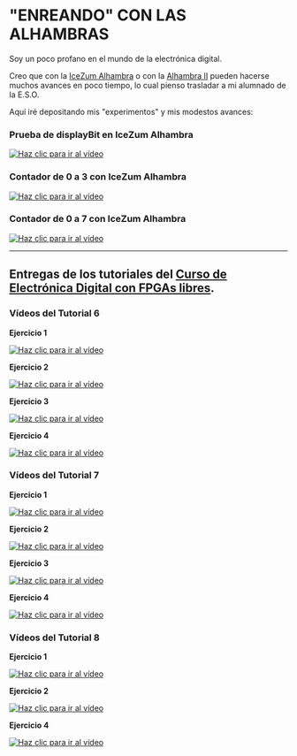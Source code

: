 # "ENREANDO" CON LAS ALHAMBRAS
Soy un poco profano en el mundo de la electrónica digital.

Creo que con la [IceZum Alhambra](https://github.com/fpgawars/icezum/wiki) o con la [Alhambra II](https://github.com/FPGAwars/Alhambra-II-FPGA/wiki) pueden hacerse muchos avances en poco tiempo, lo cual pienso trasladar a mi alumnado de la E.S.O.

Aquí iré depositando mis "experimentos" y mis modestos avances:

### Prueba de displayBit en IceZum Alhambra
[![Haz clic para ir al vídeo](http://img.youtube.com/vi/P1rI5nyq5xo/0.jpg)](https://youtu.be/P1rI5nyq5xo "Pulsa para ver el vídeo")

### Contador de 0 a 3 con IceZum Alhambra
[![Haz clic para ir al vídeo](http://img.youtube.com/vi/HZBAbc7Evr0/0.jpg)](https://youtu.be/HZBAbc7Evr0 "Pulsa para ver el vídeo")

### Contador de 0 a 7 con IceZum Alhambra
[![Haz clic para ir al vídeo](http://img.youtube.com/vi/1Uft3K-7QhU/0.jpg)](https://youtu.be/1Uft3K-7QhU "Pulsa para ver el vídeo")

---

## Entregas de los tutoriales del [Curso de Electrónica Digital con FPGAs libres](https://github.com/Obijuan/digital-electronics-with-open-FPGAs-tutorial/wiki).

### **Vídeos del Tutorial 6**

**Ejercicio 1**

[![Haz clic para ir al vídeo](http://img.youtube.com/vi/wrGKbeEMAUo/0.jpg)](https://youtu.be/wrGKbeEMAUo "Ejercicio 1")

**Ejercicio 2**

[![Haz clic para ir al vídeo](http://img.youtube.com/vi/nOLT2D1I8pM/0.jpg)](https://youtu.be/nOLT2D1I8pM "Ejercicio 2")

**Ejercicio 3**

[![Haz clic para ir al vídeo](http://img.youtube.com/vi/7_Har4vhUjY/0.jpg)](https://youtu.be/7_Har4vhUjY "Ejercicio 3")

**Ejercicio 4**

[![Haz clic para ir al vídeo](http://img.youtube.com/vi/OpUSXGKkmbE/0.jpg)](https://youtu.be/OpUSXGKkmbE "Ejercicio 4")



### **Vídeos del Tutorial 7**

**Ejercicio 1**

[![Haz clic para ir al vídeo](http://img.youtube.com/vi/1Ot2xjcTl7M/0.jpg)](https://youtu.be/1Ot2xjcTl7M "Ejercicio 1")

**Ejercicio 2**

[![Haz clic para ir al vídeo](http://img.youtube.com/vi/zFrwviM57wE/0.jpg)](https://youtu.be/zFrwviM57wE "Ejercicio 2")

**Ejercicio 3**

[![Haz clic para ir al vídeo](http://img.youtube.com/vi/U5zael6vs4E/0.jpg)](https://youtu.be/U5zael6vs4E "Ejercicio 3")

**Ejercicio 4**

[![Haz clic para ir al vídeo](http://img.youtube.com/vi/wIp70LsEkrY/0.jpg)](https://youtu.be/wIp70LsEkrY "Ejercicio 4")




### **Vídeos del Tutorial 8**

**Ejercicio 1**

[![Haz clic para ir al vídeo](http://img.youtube.com/vi/NWaYtt8AOu0/0.jpg)](https://youtu.be/NWaYtt8AOu0 "Ejercicio 1")

**Ejercicio 2**

[![Haz clic para ir al vídeo](http://img.youtube.com/vi/iXF5XSg1OFo/0.jpg)](https://youtu.be/iXF5XSg1OFo "Ejercicio 2")


**Ejercicio 4**

[![Haz clic para ir al vídeo](http://img.youtube.com/vi/94IiGUz9bmI/0.jpg)](https://youtu.be/94IiGUz9bmI "Ejercicio 4")
